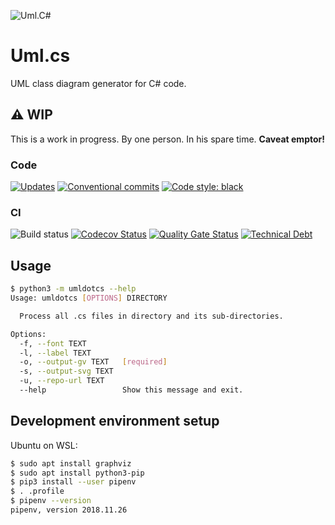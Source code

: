 ![Uml.C#](https://repository-images.githubusercontent.com/238708889/14df4f80-4f3d-11ea-80c3-462fae3affa3)

# Uml.cs

UML class diagram generator for C# code.

## ⚠️ WIP

This is a work in progress. By one person. In his spare time. **Caveat emptor!**

### Code

[![Updates](https://pyup.io/repos/github/kthy/uml.cs/shield.svg)](https://pyup.io/repos/github/kthy/uml.cs/)
[![Conventional commits](https://img.shields.io/badge/conventional%20commits-1.0.0-blue.svg)](https://www.conventionalcommits.org/en/v1.0.0/)
[![Code style: black](https://img.shields.io/badge/code%20style-black-000000.svg)](https://github.com/psf/black)

### CI

![Build status](https://github.com/kthy/uml.cs/workflows/build/badge.svg)
[![Codecov Status](https://codecov.io/gh/kthy/uml.cs/branch/main/graph/badge.svg)](https://codecov.io/gh/kthy/uml.cs)
[![Quality Gate Status](https://sonarcloud.io/api/project_badges/measure?project=kthy_uml.cs&metric=alert_status)](https://sonarcloud.io/dashboard?id=kthy_uml.cs)
[![Technical Debt](https://sonarcloud.io/api/project_badges/measure?project=kthy_uml.cs&metric=sqale_index)](https://sonarcloud.io/dashboard?id=kthy_uml.cs)

## Usage

```bash
$ python3 -m umldotcs --help
Usage: umldotcs [OPTIONS] DIRECTORY

  Process all .cs files in directory and its sub-directories.

Options:
  -f, --font TEXT
  -l, --label TEXT
  -o, --output-gv TEXT   [required]
  -s, --output-svg TEXT
  -u, --repo-url TEXT
  --help                 Show this message and exit.
```

## Development environment setup

Ubuntu on WSL:

```bash
$ sudo apt install graphviz
$ sudo apt install python3-pip
$ pip3 install --user pipenv
$ . .profile
$ pipenv --version
pipenv, version 2018.11.26
```
